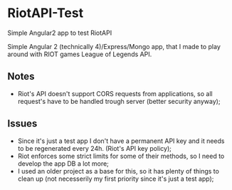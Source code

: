 # RiotAPI-Test
Simple Angular2 app to test RiotAPI


Simple Angular 2 (technically 4)/Express/Mongo app, that I made to play around with RIOT games League of Legends API.

## Notes
- Riot's API doesn't support CORS requests from applications, so all request's have to be handled trough server (better security anyway);

## Issues
- Since it's just a test app I don't have a permanent API key and it needs to be regenerated every 24h. (Riot's API key policy);
- Riot enforces some strict limits for some of their methods, so I need to develop the app DB a lot more;
- I used an older project as a base for this, so it has plenty of things to clean up (not necesserily my first priority since it's just a test app);

